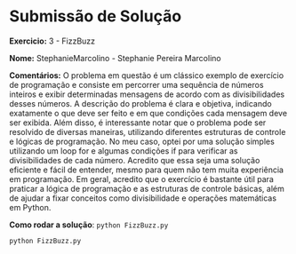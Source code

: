 # Submissão de Solução

**Exercicio:** 3 - FizzBuzz

**Nome:** StephanieMarcolino - Stephanie Pereira Marcolino

**Comentários:** O problema em questão é um clássico exemplo de exercício de programação e consiste em percorrer uma sequência de números inteiros e exibir determinadas mensagens de acordo com as divisibilidades desses números.
A descrição do problema é clara e objetiva, indicando exatamente o que deve ser feito e em que condições cada mensagem deve ser exibida. Além disso, é interessante notar que o problema pode ser resolvido de diversas maneiras, utilizando diferentes estruturas de controle e lógicas de programação.
No meu caso, optei por uma solução simples utilizando um loop for e algumas condições if para verificar as divisibilidades de cada número. Acredito que essa seja uma solução eficiente e fácil de entender, mesmo para quem não tem muita experiência em programação.
Em geral, acredito que o exercício é bastante útil para praticar a lógica de programação e as estruturas de controle básicas, além de ajudar a fixar conceitos como divisibilidade e operações matemáticas em Python.

**Como rodar a solução**: 
`python FizzBuzz.py`
```bash
python FizzBuzz.py
```